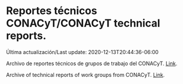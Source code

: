 # Reportes técnicos CONACyT/CONACyT technical reports.

Última actualización/Last update: 2020-12-13T20:44:36-06:00

Archivo de reportes técnicos de grupos de trabajo del CONACyT. [Link](https://coronavirus.conacyt.mx/productos/index.html).

Archive of technical reports of work groups from CONACyT. [Link](https://coronavirus.conacyt.mx/productos/index.html).
